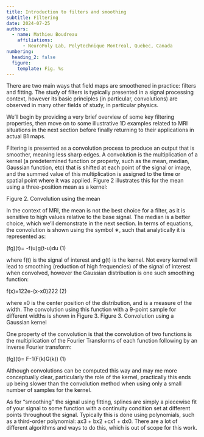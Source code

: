 ```yaml
---
title: Introduction to filters and smoothing
subtitle: Filtering
date: 2024-07-25
authors:
  - name: Mathieu Boudreau
    affiliations:
      - NeuroPoly Lab, Polytechnique Montreal, Quebec, Canada
numbering:
  heading_2: false
  figure:
    template: Fig. %s
---
```

There are two main ways that field maps are smoothened in practice: filters and fitting. The study of filters is typically presented in a signal processing context, however its basic principles (in particular, convolutions) are observed in many other fields of study, in particular physics.

We’ll begin by providing a very brief overview of some key filtering properties, then move on to some illustrative 1D examples related to MRI situations in the next section before finally returning to their applications in actual B1 maps.

Filtering is presented as a convolution process to produce an output that is smoother, meaning less sharp edges. A convolution is the multiplication of a kernel (a predetermined function or property, such as the mean, median, Gaussian function, etc) that is shifted at each point of the signal or image, and the summed value of this multiplication is assigned to the time or spatial point where it was applied. Figure 2 illustrates this for the mean using a three-position mean as a kernel:


Figure 2. Convolution using the mean

In the context of MRI, the mean is not the best choice for a filter, as it is sensitive to high values relative to the base signal. The median is a better choice, which we’ll demonstrate in the next section.
In terms of equations, the convolution is shown using the symbol ∗, such that analytically it is represented as:

(fg)(t)= -f(u)g(t-u)du
(1)

where f(t) is the signal of interest and g(t) is the kernel. Not every kernel will lead to smoothing (reduction of high frequencies) of the signal of interest when convolved, however the Gaussian distribution is one such smoothing function:


f(x)=122e-(x-x0)222
(2)

where x0 is the center position of the distribution, and  is a measure of the width. The convolution using this function with a 9-point sample for different widths is shown in Figure 3.
Figure 3. Convolution using a Gaussian kernel

One property of the convolution is that the convolution of two functions is the multiplication of the Fourier Transforms of each function following by an inverse Fourier transform:

(fg)(t)= F-1(F(k)G(k))
(1)

Although convolutions can be computed this way and may me more conceptually clear, particularly the role of the kernel, practically this ends up being slower than the convolution method when using only a small number of samples for the kernel.

As for “smoothing” the signal using fitting, splines are simply a piecewise fit of your signal to some function with a continuity condition set at different points throughout the signal. Typically this is done using polynomials, such as a third-order polynomial: ax3 + bx2 +cx1 + dx0. There are a lot of different algorithms and ways to do this, which is out of scope for this work.